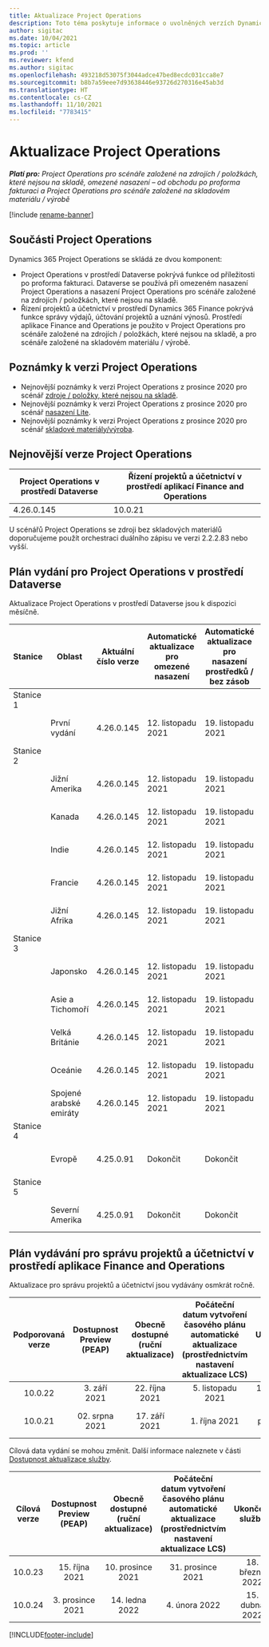 ```yaml
---
title: Aktualizace Project Operations
description: Toto téma poskytuje informace o uvolněných verzích Dynamics 365 Project Operations.
author: sigitac
ms.date: 10/04/2021
ms.topic: article
ms.prod: ''
ms.reviewer: kfend
ms.author: sigitac
ms.openlocfilehash: 493218d53075f3044adce47bed8ecdc031cca8e7
ms.sourcegitcommit: b8b7a59eee7d93638446e93726d270316e45ab3d
ms.translationtype: HT
ms.contentlocale: cs-CZ
ms.lasthandoff: 11/10/2021
ms.locfileid: "7783415"
---
```

# <a name="project-operations-updates"></a>Aktualizace Project Operations

_**Platí pro:** Project Operations pro scénáře založené na zdrojích / položkách, které nejsou na skladě, omezené nasazení – od obchodu po proforma fakturaci a Project Operations pro scénáře založené na skladovém materiálu / výrobě_

[!include [rename-banner](~/includes/cc-data-platform-banner.md)]

## <a name="project-operations-components"></a>Součásti Project Operations

Dynamics 365 Project Operations se skládá ze dvou komponent:

- Project Operations v prostředí Dataverse pokrývá funkce od příležitosti po proforma fakturaci. Dataverse se používá při omezeném nasazení Project Operations a nasazení Project Operations pro scénáře založené na zdrojích / položkách, které nejsou na skladě.
- Řízení projektů a účetnictví v prostředí Dynamics 365 Finance pokrývá funkce správy výdajů, účtování projektů a uznání výnosů. Prostředí aplikace Finance and Operations je použito v Project Operations pro scénáře založené na zdrojích / položkách, které nejsou na skladě, a pro scénáře založené na skladovém materiálu / výrobě.

## <a name="project-operations-release-notes"></a>Poznámky k verzi Project Operations
- Nejnovější poznámky k verzi Project Operations z prosince 2020 pro scénář [zdroje / položky, které nejsou na skladě](whats-new-oct-2021-resource-based.md).
- Nejnovější poznámky k verzi Project Operations z prosince 2020 pro scénář [nasazení Lite](../pro/whats-new/whats-new-oct-2021-lite.md).
- Nejnovější poznámky k verzi Project Operations z prosince 2020 pro scénář [skladové materiály/výroba](../prod-pma/whats-new/whats-new-jul-2021-stocked.md).

## <a name="project-operations-latest-version"></a>Nejnovější verze Project Operations

| Project Operations v prostředí Dataverse | Řízení projektů a účetnictví v prostředí aplikací Finance and Operations | 
| --- | --- |
| 4.26.0.145 | 10.0.21 |

U scénářů Project Operations se zdroji bez skladových materiálů doporučujeme použít orchestraci duálního zápisu ve verzi 2.2.2.83 nebo vyšší.

## <a name="release-schedule-for-project-operations-on-dataverse-environment"></a>Plán vydání pro Project Operations v prostředí Dataverse

Aktualizace Project Operations v prostředí Dataverse jsou k dispozici měsíčně. 

| Stanice | Oblast | Aktuální číslo verze | Automatické aktualizace pro omezené nasazení | Automatické aktualizace pro nasazení prostředků / bez zásob | Číslo příští verze | Další obecně dostupná verze |
|-----------|-----------------------|-----------------|--------------------|---------------------|---------------------|---------------------|
| Stanice 1 |   &nbsp;              |    &nbsp;       | &nbsp;             |      &nbsp;         |      &nbsp;         |      &nbsp;         |
|   &nbsp;  | První vydání         |  4.26.0.145     | 12. listopadu 2021  | 19. listopadu 2021   | TBD                 | 03. prosince 2021   |
| Stanice 2 |   &nbsp;              |    &nbsp;       | &nbsp;             |      &nbsp;         |      &nbsp;         |      &nbsp;         |
|   &nbsp;  | Jižní Amerika         |  4.26.0.145     | 12. listopadu 2021  | 19. listopadu 2021   | TBD                 | 03. prosince 2021   |
|   &nbsp;  | Kanada                |  4.26.0.145     | 12. listopadu 2021  | 19. listopadu 2021   | TBD                 | 03. prosince 2021   |
|   &nbsp;  | Indie                 |  4.26.0.145     | 12. listopadu 2021  | 19. listopadu 2021   | TBD                 | 03. prosince 2021   |
|   &nbsp;  | Francie                |  4.26.0.145     | 12. listopadu 2021  | 19. listopadu 2021   | TBD                 | 03. prosince 2021   |
|   &nbsp;  | Jižní Afrika          |  4.26.0.145     | 12. listopadu 2021  | 19. listopadu 2021   | TBD                 | 03. prosince 2021   |
| Stanice 3 |      &nbsp;           |     &nbsp;      |     &nbsp;         |      &nbsp;         |      &nbsp;         |      &nbsp;         |
|   &nbsp;  | Japonsko                 |  4.26.0.145     | 12. listopadu 2021  | 19. listopadu 2021   | TBD                 | 10. prosince 2021   |
|   &nbsp;  | Asie a Tichomoří          |  4.26.0.145     | 12. listopadu 2021  | 19. listopadu 2021   | TBD                 | 10. prosince 2021   |
|   &nbsp;  | Velká Británie         |  4.26.0.145     | 12. listopadu 2021  | 19. listopadu 2021   | TBD                 | 10. prosince 2021   |
|   &nbsp;  | Oceánie               |  4.26.0.145     | 12. listopadu 2021  | 19. listopadu 2021   | TBD                 | 10. prosince 2021   |
|   &nbsp;  | Spojené arabské emiráty  |  4.26.0.145     | 12. listopadu 2021  | 19. listopadu 2021   | TBD                 | 10. prosince 2021   |
| Stanice 4 |     &nbsp;            |     &nbsp;      |     &nbsp;         |      &nbsp;         |      &nbsp;         |      &nbsp;         |
|   &nbsp;  | Evropě                |  4.25.0.91      | Dokončit           | Dokončit            | 4.26.0.145          | 12. listopadu 2021   |
| Stanice 5 |     &nbsp;            |     &nbsp;      |     &nbsp;         |      &nbsp;         |      &nbsp;         |      &nbsp;         |
|   &nbsp;  | Severní Amerika         |  4.25.0.91      | Dokončit           | Dokončit            | 4.26.0.145          | 19. listopadu 2021   |


## <a name="release-schedule-for-project-management-and-accounting-in-the-finance-and-operations-apps-environment"></a>Plán vydávání pro správu projektů a účetnictví v prostředí aplikace Finance and Operations

Aktualizace pro správu projektů a účetnictví jsou vydávány osmkrát ročně.

|Podporovaná verze| Dostupnost Preview (PEAP) | Obecně dostupné (ruční aktualizace) | Počáteční datum vytvoření časového plánu automatické aktualizace (prostřednictvím nastavení aktualizace LCS) |   Ukončení služby   |
|:---------------:|:---------------------------:|:---------------------------------:|:--------------------------------------------------------------------:|:------------------:|
|     10.0.22     |      3. září 2021      |        22. října 2021           |                          5. listopadu 2021                            | 14. ledna 2022   |
|    10.0.21      |         02. srpna 2021     |           17. září 2021      |                             1. října 2021                          |  10. prosince 2021 |


Cílová data vydání se mohou změnit. Další informace naleznete v části [Dostupnost aktualizace služby](/dynamics365/fin-ops-core/fin-ops/get-started/public-preview-releases?toc=%2fdynamics365%2ffinance%2ftoc.json).

|Cílová verze | Dostupnost Preview (PEAP) | Obecně dostupné (ruční aktualizace) | Počáteční datum vytvoření časového plánu automatické aktualizace (prostřednictvím nastavení aktualizace LCS) |   Ukončení služby   |
|:---------------:|:---------------------------:|:---------------------------------:|:--------------------------------------------------------------------:|:------------------:|
|     10.0.23     |      15. října 2021       |        10. prosince 2021          |                          31. prosince 2021                           | 18. března 2022     |
|     10.0.24     |      3. prosince 2021       |        14. ledna 2022           |                          4. února 2022                            | 15. dubna 2022     |

[!INCLUDE[footer-include](../includes/footer-banner.md)]
